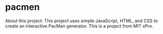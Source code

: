 # pacmen
About this project:
This project uses simple JavaScript, HTML, and CSS to create an interactive PacMan generator. This is a project from MIT xPro. 

